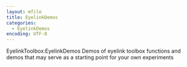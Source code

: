 ```yaml
---
layout: mfile
title: EyelinkDemos
categories:
  - EyelinkDemos
encoding: UTF-8
---
```


EyelinkToolbox:EyelinkDemos
Demos of eyelink toolbox functions and demos
that may serve as a starting point for your own experiments
